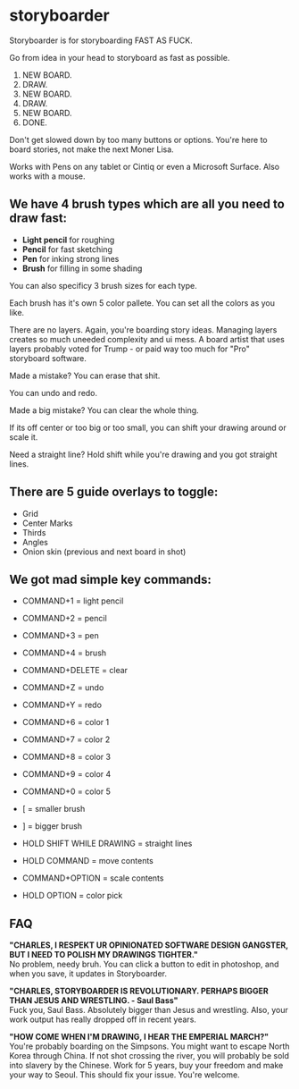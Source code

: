 # storyboarder

Storyboarder is for storyboarding FAST AS FUCK.

Go from idea in your head to storyboard as fast as possible.

1. NEW BOARD.  
1. DRAW.  
1. NEW BOARD.  
1. DRAW.  
1. NEW BOARD.  
1. DONE.

Don't get slowed down by too many buttons or options. You're here to board stories, not make the next Moner Lisa.

Works with Pens on any tablet or Cintiq or even a Microsoft Surface. Also works with a mouse.

## We have 4 brush types which are all you need to draw fast:

* **Light pencil** for roughing
* **Pencil** for fast sketching
* **Pen** for inking strong lines
* **Brush** for filling in some shading

You can also specificy 3 brush sizes for each type.

Each brush has it's own 5 color pallete. You can set all the colors as you like.

There are no layers. Again, you're boarding story ideas. Managing layers creates so much uneeded complexity and ui mess. A board artist that uses layers probably voted for Trump - or paid way too much for "Pro" storyboard software.

Made a mistake? You can erase that shit.

You can undo and redo.

Made a big mistake? You can clear the whole thing.

If its off center or too big or too small, you can shift your drawing around or scale it.

Need a straight line? Hold shift while you're drawing and you got straight lines.

## There are 5 guide overlays to toggle:
*  Grid
*  Center Marks
*  Thirds
*  Angles
*  Onion skin (previous and next board in shot)

## We got mad simple key commands:

*  COMMAND+1 = light pencil
*  COMMAND+2 = pencil
*  COMMAND+3 = pen
*  COMMAND+4 = brush

*  COMMAND+DELETE = clear

*  COMMAND+Z = undo
*  COMMAND+Y = redo

*  COMMAND+6 = color 1
*  COMMAND+7 = color 2
*  COMMAND+8 = color 3
*  COMMAND+9 = color 4
*  COMMAND+0 = color 5

*  [ = smaller brush  
*  ] = bigger brush

*  HOLD SHIFT WHILE DRAWING = straight lines

*  HOLD COMMAND = move contents
*  COMMAND+OPTION = scale contents

*  HOLD OPTION = color pick

## FAQ

**"CHARLES, I RESPEKT UR OPINIONATED SOFTWARE DESIGN GANGSTER, BUT I NEED TO POLISH MY DRAWINGS TIGHTER."**  
No problem, needy bruh. You can click a button to edit in photoshop, and when you save, it updates in Storyboarder.

**"CHARLES, STORYBOARDER IS REVOLUTIONARY. PERHAPS BIGGER THAN JESUS AND WRESTLING. - Saul Bass"**  
Fuck you, Saul Bass. Absolutely bigger than Jesus and wrestling. Also, your work output has really dropped off in recent years.

**"HOW COME WHEN I'M DRAWING, I HEAR THE EMPERIAL MARCH?"**  
You're probably boarding on the Simpsons. You might want to escape North Korea through China. If not shot crossing the river, you will probably be sold into slavery by the Chinese. Work for 5 years, buy your freedom and make your way to Seoul. This should fix your issue. You're welcome.

